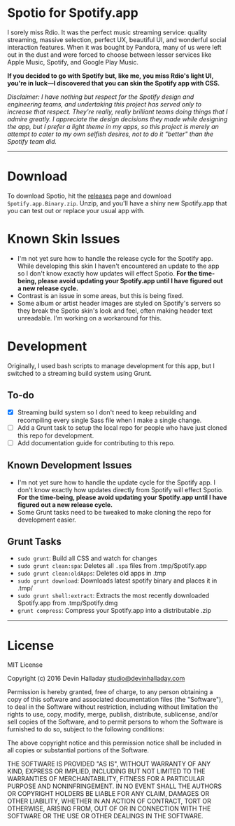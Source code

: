 # Spotio for Spotify.app

I sorely miss Rdio. It was the perfect music streaming service: quality streaming, massive selection, perfect UX, beautiful UI, and wonderful social interaction features. When it was bought by Pandora, many of us were left out in the dust and were forced to choose between lesser services like Apple Music, Spotify, and Google Play Music.

**If you decided to go with Spotify but, like me, you miss Rdio's light UI, you're in luck—I discovered that you can skin the Spotify app with CSS.**

*Disclaimer: I have nothing but respect for the Spotify design and engineering teams, and undertaking this project has served only to increase that respect. They're really, really brilliant teams doing things that I admire greatly. I appreciate the design decisions they made while designing the app, but I prefer a light theme in my apps, so this project is merely an attempt to cater to my own selfish desires, not to do it "better" than the Spotify team did.*

---

# Download
To download Spotio, hit the [releases](https://github.com/devinhalladay/spotio/releases) page and download `Spotify.app.Binary.zip`. Unzip, and you'll have a shiny new Spotify.app that you can test out or replace your usual app with.

# Known Skin Issues
- I'm not yet sure how to handle the release cycle for the Spotify app. While developing this skin I haven't encountered an update to the app so I don't know exactly how updates will effect Spotio. **For the time-being, please avoid updating your Spotify.app until I have figured out a new release cycle.**
- Contrast is an issue in some areas, but this is being fixed.
- Some album or artist header images are styled on Spotify's servers so they break the Spotio skin's look and feel, often making header text unreadable. I'm working on a workaround for this.

# Development
Originally, I used bash scripts to manage development for this app, but I switched to a streaming build system using Grunt.

## To-do
- [x] Streaming build system so I don't need to keep rebuilding and recompiling every single Sass file when I make a single change.
- [ ] Add a Grunt task to setup the local repo for people who have just cloned this repo for development.
- [ ] Add documentation guide for contributing to this repo.

## Known Development Issues
- I'm not yet sure how to handle the update cycle for the Spotify app. I don't know exactly how updates directly from Spotify will effect Spotio. **For the time-being, please avoid updating your Spotify.app until I have figured out a new release cycle.**
- Some Grunt tasks need to be tweaked to make cloning the repo for development easier.

## Grunt Tasks
- `sudo grunt`: Build all CSS and watch for changes
- `sudo grunt clean:spa`: Deletes all `.spa` files from .tmp/Spotify.app
- `sudo grunt clean:oldApps`: Deletes old apps in .tmp
- `sudo grunt download`: Downloads latest spotify binary and places it in .tmp/
- `sudo grunt shell:extract`: Extracts the most recently downloaded Spotify.app from .tmp/Spotify.dmg
- `grunt compress`: Compress your Spotify.app into a distributable .zip

---

# License

MIT License

Copyright (c) 2016 Devin Halladay studio@devinhalladay.com

Permission is hereby granted, free of charge, to any person obtaining a copy
of this software and associated documentation files (the "Software"), to deal
in the Software without restriction, including without limitation the rights
to use, copy, modify, merge, publish, distribute, sublicense, and/or sell
copies of the Software, and to permit persons to whom the Software is
furnished to do so, subject to the following conditions:

The above copyright notice and this permission notice shall be included in all
copies or substantial portions of the Software.

THE SOFTWARE IS PROVIDED "AS IS", WITHOUT WARRANTY OF ANY KIND, EXPRESS OR
IMPLIED, INCLUDING BUT NOT LIMITED TO THE WARRANTIES OF MERCHANTABILITY,
FITNESS FOR A PARTICULAR PURPOSE AND NONINFRINGEMENT. IN NO EVENT SHALL THE
AUTHORS OR COPYRIGHT HOLDERS BE LIABLE FOR ANY CLAIM, DAMAGES OR OTHER
LIABILITY, WHETHER IN AN ACTION OF CONTRACT, TORT OR OTHERWISE, ARISING FROM,
OUT OF OR IN CONNECTION WITH THE SOFTWARE OR THE USE OR OTHER DEALINGS IN THE
SOFTWARE.
